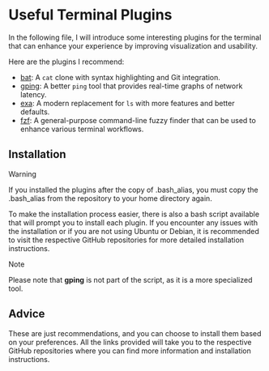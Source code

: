 # Useful Terminal Plugins

In the following file, I will introduce some interesting plugins for the terminal that can enhance your experience by improving visualization and usability.

Here are the plugins I recommend:


- [bat](https://github.com/sharkdp/bat): A `cat` clone with syntax highlighting and Git integration.
- [gping](https://github.com/orf/gping): A better `ping` tool that provides real-time graphs of network latency. 
- [exa](https://github.com/ogham/exa): A modern replacement for `ls` with more features and better defaults.
- [fzf](https://github.com/junegunn/fzf): A general-purpose command-line fuzzy finder that can be used to enhance various terminal workflows.

## Installation

> [!WARNING]
> If you installed the plugins after the copy of .bash_alias, you must copy the .bash_alias from the repository to your home directory again.

To make the installation process easier, there is also a bash script available that will prompt you to install each plugin. If you encounter any issues with the installation or if you are not using Ubuntu or Debian, it is recommended to visit the respective GitHub repositories for more detailed installation instructions.

>[!NOTE]
>Please note that **gping** is not part of the script, as it is a more specialized tool.

## Advice

These are just recommendations, and you can choose to install them based on your preferences. All the links provided will take you to the respective GitHub repositories where you can find more information and installation instructions.